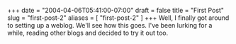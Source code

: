 +++
date = "2004-04-06T05:41:00-07:00"
draft = false
title = "First Post"
slug = "first-post-2"
aliases = [
	"first-post-2"
]
+++
Well, I finally got around to setting up a weblog. We'll see how this goes. I've been lurking for a while, reading other blogs and decided to try it out too.